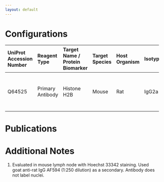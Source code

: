 ```yaml
---
layout: default
---
```


# Configurations

| UniProt Accession Number   | Reagent Type     | Target Name / Protein Biomarker   | Target Species   | Host Organism   | Isotype   | Clonality   | Vendor    |   Catalog Number | Conjugate    | RRID       | Availability   | Method                 | Tissue Preservation               | Target Tissue   | Tissue State   | Detergent         | Antigen Retrieval Conditions                                  | Dye Inactivation Conditions   | Recommend   | Agree               | Disagree   | Contributor         | Notes       |
|:---------------------------|:-----------------|:----------------------------------|:-----------------|:----------------|:----------|:------------|:----------|-----------------:|:-------------|:-----------|:---------------|:-----------------------|:----------------------------------|:----------------|:---------------|:------------------|:--------------------------------------------------------------|:------------------------------|:------------|:--------------------|:-----------|:--------------------|:------------|
| Q64525                     | Primary Antibody | Histone H2B                       | Mouse            | Rat             | IgG2a     | W17025A     | BioLegend |           606301 | Unconjugated | AB_2728465 | Stock          | Multiplexed 2D Imaging | 1:4 Cytofix/Cytoperm Fixed Frozen | Lymph Node      | NA             | 0.3% Triton-X-100 | pH 6 for 40 minutes at 95C (AR6 Akoya Biosciences AR600250ML) | NA                            | No          | [0000-0002-5187-810X](https://orcid.org/0000-0002-5187-810X) | NA         | [0000-0002-5187-810X](https://orcid.org/0000-0002-5187-810X) | [1](#notes) |

# Publications



# Additional Notes

<a name="notes"></a>
1. Evaluated in mouse lymph node with Hoechst 33342 staining. Used goat anti-rat IgG AF594 (1:250 dilution) as a secondary. Antibody does not label nuclei.
